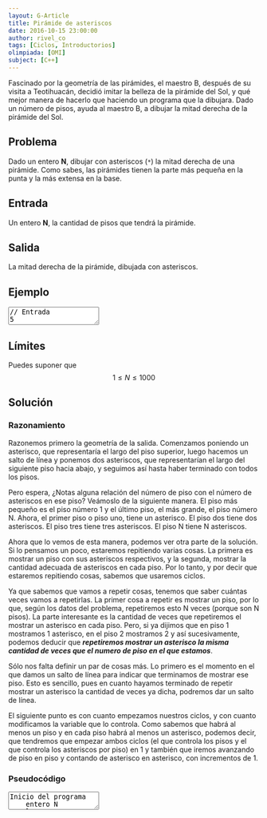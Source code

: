 ```yaml
---
layout: G-Article
title: Pirámide de asteriscos
date: 2016-10-15 23:00:00
author: rivel_co
tags: [Ciclos, Introductorios]
olimpiada: [OMI]
subject: [C++]
---
```


Fascinado por la geometría de las pirámides, el maestro B, después de su visita a Teotihuacán, decidió imitar la belleza de la pirámide del Sol, y qué mejor manera de hacerlo que haciendo un programa que la dibujara. Dado un número de pisos, ayuda al maestro B, a dibujar la mitad derecha de la pirámide del Sol.

## Problema

Dado un entero **N**, dibujar con asteriscos (`*`) la mitad derecha de una pirámide. Como sabes, las pirámides tienen la parte más pequeña en la punta y la más extensa en la base.

## Entrada

Un entero **N**, la cantidad de pisos que tendrá la pirámide.

## Salida

La mitad derecha de la pirámide, dibujada con asteriscos.

## Ejemplo

<textarea class="output">
// Entrada
5

// Salida
*
**
***
****
*****</textarea>

## Límites

Puedes suponer que $$ 1 \le N \le 1000 $$

## Solución

### Razonamiento

Razonemos primero la geometría de la salida. Comenzamos poniendo un asterisco, que representaría el largo del piso superior, luego hacemos un salto de línea y ponemos dos asteriscos, que representarían el largo del siguiente piso hacia abajo, y seguimos así hasta haber terminado con todos los pisos.

Pero espera, <int>¿Notas alguna relación del número de piso con el número de asteriscos en ese piso?</int> Veámoslo de la siguiente manera. El piso más pequeño es el piso número 1 y el último piso, el más grande, el piso número N. Ahora, el primer piso o piso uno, tiene un asterisco. El piso dos tiene dos asteriscos. El piso tres tiene tres asteriscos. El piso N tiene N asteriscos.

Ahora que lo vemos de esta manera, podemos ver otra parte de la solución. Si lo pensamos un poco, estaremos repitiendo varias cosas. La primera es mostrar un piso con sus asteriscos respectivos, y la segunda, mostrar la cantidad adecuada de asteriscos en cada piso. Por lo tanto, y por decir que estaremos repitiendo cosas, sabemos que usaremos ciclos.

Ya que sabemos que vamos a repetir cosas, tenemos que saber cuántas veces vamos a repetirlas. La primer cosa a repetir es mostrar un piso, por lo que, según los datos del problema, repetiremos esto N veces (porque son N pisos). La parte interesante es la cantidad de veces que repetiremos el mostrar un asterisco en cada piso. Pero, si ya dijimos que en piso 1 mostramos 1 asterisco, en el piso 2 mostramos 2 y así sucesivamente, podemos deducir que ***repetiremos mostrar un asterisco la misma cantidad de veces que el numero de piso en el que estamos***.

Sólo nos falta definir un par de cosas más. Lo primero es el momento en el que damos un salto de línea para indicar que terminamos de mostrar ese piso. Esto es sencillo, pues en cuanto hayamos terminado de repetir mostrar un asterisco la cantidad de veces ya dicha, podremos dar un salto de línea.

El siguiente punto es con cuanto empezamos nuestros ciclos, y con cuanto modificamos la variable que lo controla. Como sabemos que habrá al menos un piso y en cada piso habrá al menos un asterisco, podemos decir, que tendremos que empezar ambos ciclos (el que controla los pisos y el que controla los asteriscos por piso) en 1 y también que iremos avanzando de piso en piso y contando de asterisco en asterisco, con incrementos de 1. 

### Pseudocódigo

<textarea class="output">
Inicio del programa
    entero N
    leer N
    Desde piso=1, hasta piso == N, incrementos de 1:
        Desde asterisco=1, hasta asterisco == piso, incrementos de 1
            mostrar "*"
        fin Desde
        mostrar SaltoDeLinea
    fin Desde
Fin del programa</textarea>